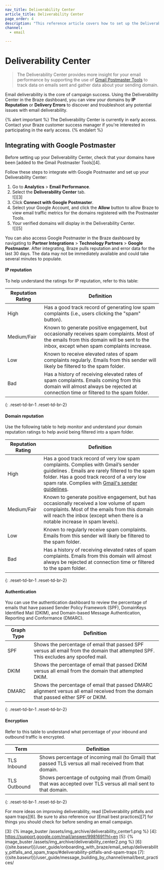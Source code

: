 ```yaml
---
nav_title: Deliverability Center
article_title: Deliverability Center
page_order: 4
description: "This reference article covers how to set up the Deliverability Center, a feature that allows marketers to view their email sending domains and IP reputations, and understand their email deliverability."
channel:
  - email

---
```


# Deliverability Center

> The Deliverability Center provides more insight for your email performance by supporting the use of [Gmail Postmaster Tools][1] to track data on emails sent and gather data about your sending domain.

Email deliverability is the core of campaign success. Using the Deliverability Center in the Braze dashboard, you can view your domains by **IP Reputation** or **Delivery Errors** to discover and troubleshoot any potential issues with email deliverability. 

{% alert important %}
The Deliverability Center is currently in early access. Contact your Braze customer success manager if you're interested in participating in the early access.
{% endalert %}

## Integrating with Google Postmaster

Before setting up your Deliverability Center, check that your domains have been [added to the Gmail Postmaster Tools][4].

Follow these steps to integrate with Google Postmaster and set up your Deliverability Center:

1. Go to **Analytics** > **Email Performance**.
2. Select the **Deliverability Center** tab. <br>![][3]
3. Click **Connect with Google Postmaster**. 
4. Select your Google Account, and click the **Allow** button to allow Braze to view email traffic metrics for the domains registered with the Postmaster Tools.
5. Your verified domains will display in the Deliverability Center. <br>![][5]

You can also access Google Postmaster in the Braze dashboard by navigating to **Partner Integrations** > **Technology Partners** > **Google Postmaster**. After integrating, Braze pulls reputation and error data for the last 30 days. The data may not be immediately available and could take several minutes to populate.

#### IP reputation 

To help understand the ratings for IP reputation, refer to this table:

| Reputation Rating | Definition |
| ----- | ---------- |
| High | Has a good track record of generating low spam complaints (i.e., users clicking the "spam" button). |
| Medium/Fair | Known to generate positive engagement, but occasionally receives spam complaints. Most of the emails from this domain will be sent to the inbox, except when spam complaints increase. |
| Low | Known to receive elevated rates of spam complaints regularly. Emails from this sender will likely be filtered to the spam folder. |
| Bad | Has a history of receiving elevated rates of spam complaints. Emails coming from this domain will almost always be rejected at connection time or filtered to the spam folder. |
{: .reset-td-br-1 .reset-td-br-2}

#### Domain reputation 

Use the following table to help monitor and understand your domain reputation ratings to help avoid being filtered into a spam folder.

| Reputation Rating | Definition |
| ----- | ---------- |
| High | Has a good track record of very low spam complaints. Complies with Gmail’s sender guidelines . Emails are rarely filtered to the spam folder. Has a good track record of a very low spam rate. Complies with [Gmail's sender guidelines][2]. |
| Medium/Fair | Known to generate positive engagement, but has occasionally received a low volume of spam complaints. Most of the emails from this domain will reach the inbox (except when there is a notable increase in spam levels). |
| Low | Known to regularly receive spam complaints. Emails from this sender will likely be filtered to the spam folder. |
| Bad | Has a history of receiving elevated rates of spam complaints. Emails from this domain will almost always be rejected at connection time or filtered to the spam folder. |
{: .reset-td-br-1 .reset-td-br-2}

#### Authentication

You can use the authentication dashboard to review the percentage of emails that have passed Sender Policy Framework (SPF), DomainKeys Identified Mail (DKIM), and Domain-based Message Authentication, Reporting and Conformance (DMARC).

| Graph Type | Definition |
| ----- | ---------- |
| SPF | Shows the percentage of email that passed SPF versus all email from the domain that attempted SPF. This excludes any spoofed mail. |
| DKIM | Shows the percentage of email that passed DKIM versus all email from the domain that attempted DKIM. |
| DMARC | Shows the percentage of email that passed DMARC alignment versus all email received from the domain that passed either SPF or DKIM. |
{: .reset-td-br-1 .reset-td-br-2}

#### Encryption

Refer to this table to understand what percentage of your inbound and outbound traffic is encrypted.

| Term | Definition |
| ----- | ---------- |
| TLS Inbound | Shows percentage of incoming mail (to Gmail) that passed TLS versus all mail received from that domain. |
| TLS Outbound | Shows percentage of outgoing mail (from Gmail) that was accepted over TLS versus all mail sent to that domain. |
{: .reset-td-br-1 .reset-td-br-2}

For more ideas on improving deliverability, read [Deliverability pitfalls and spam traps][6]. Be sure to also reference our [Email best practices][7] for things you should check for before sending an email campaign.

[1]: https://www.gmail.com/postmaster/
[2]: https://developers.google.com/gmail/markup/registering-with-google
[3]: {% image_buster /assets/img_archive/deliverability_center1.png %}
[4]: https://support.google.com/mail/answer/9981691?hl=en
[5]: {% image_buster /assets/img_archive/deliverability_center2.png %}
[6]: {{site.baseurl}}/user_guide/onboarding_with_braze/email_setup/deliverability_pitfalls_and_spam_traps/#deliverability-pitfalls-and-spam-traps
[7]: {{site.baseurl}}/user_guide/message_building_by_channel/email/best_practices/
